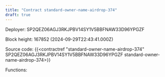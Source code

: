 ```yaml
---
title: "Contract standard-owner-name-airdrop-374"
draft: true
---
```

Deployer: SP2QEZ06AGJ3RKJPBV14SY1V5BBFNAW33D96YPGZF


 



Block height: 167852 (2024-09-29T22:43:41.000Z)

Source code: {{<contractref "standard-owner-name-airdrop-374" SP2QEZ06AGJ3RKJPBV14SY1V5BBFNAW33D96YPGZF standard-owner-name-airdrop-374>}}

Functions:


